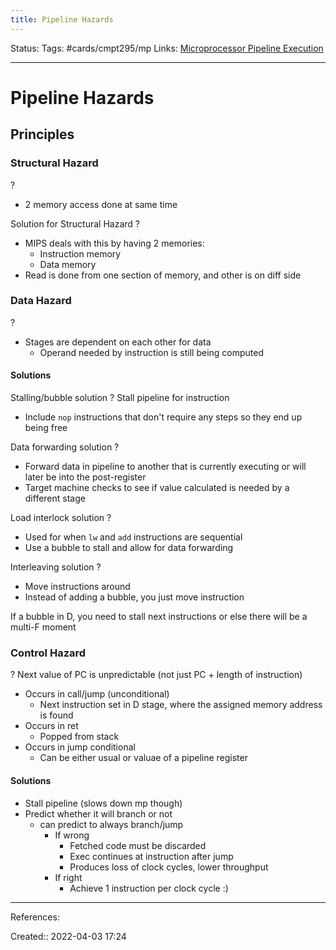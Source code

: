 ```yaml
---
title: Pipeline Hazards
---
```

Status: 
Tags: #cards/cmpt295/mp 
Links: [Microprocessor Pipeline Execution](out/microprocessor-pipeline-execution.md)
___

# Pipeline Hazards
## Principles
### Structural Hazard
?
- 2 memory access done at same time

Solution for Structural Hazard
?
- MIPS deals with this by having 2 memories:
	- Instruction memory
	- Data memory
- Read is done from one section of memory, and other is on diff side

### Data Hazard
?
- Stages are dependent on each other for data
	- Operand needed by instruction is still being computed

#### Solutions
Stalling/bubble solution
?
Stall pipeline for instruction
- Include `nop` instructions that don't require any steps so they end up being free

Data forwarding solution
?
- Forward data in pipeline to another that is currently executing or will later be into the post-register
- Target machine checks to see if value calculated is needed by a different stage

Load interlock solution
?
- Used for when `lw` and `add` instructions are sequential
- Use a bubble to stall and allow for data forwarding

Interleaving solution
?
- Move instructions around
- Instead of adding a bubble, you just move instruction

If a bubble in D, you need to stall next instructions or else there will be a multi-F moment

### Control Hazard
?
Next value of PC is unpredictable (not just PC + length of instruction)
- Occurs in call/jump (unconditional)
	- Next instruction set in D stage, where the assigned memory address is found
- Occurs in ret
	- Popped from stack
- Occurs in jump conditional
	- Can be either usual or valuae of a pipeline register

#### Solutions
- Stall pipeline (slows down mp though)
- Predict whether it will branch or not
	- can predict to always branch/jump
		- If wrong
			- Fetched code must be discarded
			- Exec continues at instruction after jump
			- Produces loss of clock cycles, lower throughput
		- If right
			- Achieve 1 instruction per clock cycle :)
___
References:

Created:: 2022-04-03 17:24
